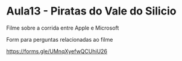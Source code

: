 # Aula13 - Piratas do Vale do Silicio


Filme sobre a corrida entre Apple e Microsoft

Form para perguntas relacionadas ao filme

https://forms.gle/UMnqXyefwQCUhiU26